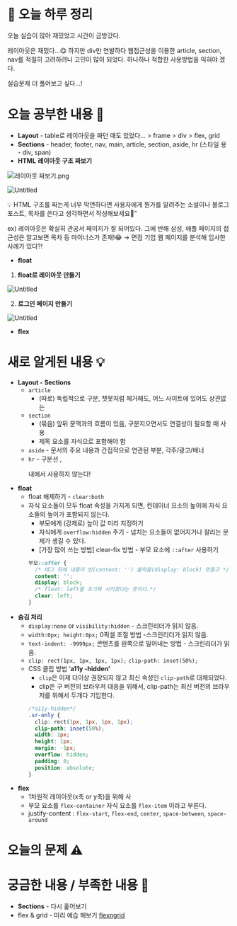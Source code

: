 # 🌳 오늘 하루 정리

오늘 실습이 많아 재밌었고 시간이 금방갔다.

레이아웃은 재밌다…😋 하지만 div만 연발하다 웹접근성을 이용한 article, section, nav를 적절히 고려하려니 고민이 많이 되었다. 하나하나 적합한 사용방법을 익혀야 겠다.

실습문제 더 풀어보고 싶다…!

# 오늘 공부한 내용 🌼

- **Layout** - table로 레이아웃을 짜던 때도 있었다… > frame > div > flex, grid
- **Sections** - header, footer, nav, main, article, section, aside, hr (스타일 용 - div, span)
- **HTML** **레이아웃 구조 짜보기**

![레이아웃 짜보기.png](https://s3-us-west-2.amazonaws.com/secure.notion-static.com/d370b42e-318b-43ee-909a-1f5c3cb3d16a/%EB%A0%88%EC%9D%B4%EC%95%84%EC%9B%83_%EC%A7%9C%EB%B3%B4%EA%B8%B0.png)

![Untitled](https://s3-us-west-2.amazonaws.com/secure.notion-static.com/bc0cefca-9bfe-49d3-bd71-ada2bca80312/Untitled.png)

<aside>
💡  HTML 구조를 짜는게 너무 막연하다면 
사용자에게 뭔가를 알려주는 소설이나 블로그 포스트,
목차를 쓴다고 생각하면서 작성해보세요🙂”

ex) 레이아웃은 확실히 관공서 페이지가 잘 되어있다.
그에 반해 삼성, 애플 페이지의 접근성은 알고보면 목차 등 마이너스가 존재!😂
→ 면접 기업 웹 페이지를 분석해 입사한 사례가 있다?!

</aside>

- **float**

1. **float로 레이아웃 만들기**

![Untitled](https://s3-us-west-2.amazonaws.com/secure.notion-static.com/ebb1f7b0-b2e0-4949-8fde-561649464526/Untitled.png)

2. **로그인 페이지 만들기**

![Untitled](https://s3-us-west-2.amazonaws.com/secure.notion-static.com/69eef3f0-f4d3-494e-a75b-787f996e153c/Untitled.png)

- **flex**

# 새로 알게된 내용 💡

- **Layout - Sections**
  - `article`
    - (따로) 독립적으로 구분, 챗봇처럼 제거해도, 어느 사이트에 있어도 상관없는
  - `section`
    - (묶음) 앞뒤 문맥과의 흐름이 있음, 구분지으면서도 연결성이 필요할 때 사용
    - 제목 요소를 자식으로 포함해야 함
  - `aside` - 문서의 주요 내용과 간접적으로 연관된 부분, 각주/광고/배너
  - `hr` - 구분선 ,<p> 내에서 사용하지 않는다!
- **float**
  - float 해제하기 - `clear:both`
  - 자식 요소들이 모두 float 속성을 가지게 되면, 컨테이너 요소의 높이에 자식 요소들의 높이가 포함되지 않는다.
    - 부모에게 (강제로) 높이 값 미리 지정하기
    - 자식에게 `overflow:hidden` 주기 - 넘치는 요소들이 없어지거나 잘리는 문제가 생길 수 있다.
    - [가장 많이 쓰는 방법] clear-fix 방법 - 부모 요소에 `::after` 사용하기
    ```css
    부모::after {
      /* 태그 뒤에 내용이 빈(content: '') 블럭을(display: block) 만들고 */
      content: '';
      display: block;
      /* float: left를 초기화 시키겠다는 뜻이다.*/
      clear: left;
    }
    ```
- **숨김 처리**
  - `display:none` or `visibility:hidden` - 스크린리더가 읽지 않음.
  - `width:0px; height:0px;` 0픽셀 조절 방법 -스크린리더가 읽지 않음.
  - `text-indent: -9999px;` 콘텐츠를 왼쪽으로 밀어내는 방법 - 스크린리더가 읽음.
  - `clip: rect(1px, 1px, 1px, 1px);` `clip-path: inset(50%);`
  - CSS 클립 방법 ‘**a11y -hidden’**
    - `clip`은 이제 더이상 권장되지 않고 최신 속성인 `clip-path`로 대체되었다.
    - clip은 구 버전의 브라우저 대응을 위해서, clip-path는 최신 버전의 브라우저를 위해서 두개다 기입한다.
    ```css
    /*a11y-hidden*/
    .sr-only {
      clip: rect(1px, 1px, 1px, 1px);
      clip-path: inset(50%);
      width: 1px;
      height: 1px;
      margin: -1px;
      overflow: hidden;
      padding: 0;
      position: absolute;
    }
    ```
- **flex**
  - 1차원적 레이아웃(x축 or y축)을 위해 사
  - 부모 요소를 `flex-container` 자식 요소를 `flex-item` 이라고 부른다.
  - justify-content : `flex-start`, `flex-end`, `center`, `space-between`, `space-around`

# 오늘의 문제 ⚠️

# 궁금한 내용 / 부족한 내용 🧐

- **Sections** - 다시 훑어보기
- flex & grid - 미리 예습 해보기
  [flexngrid](https://flexngrid.com/)
